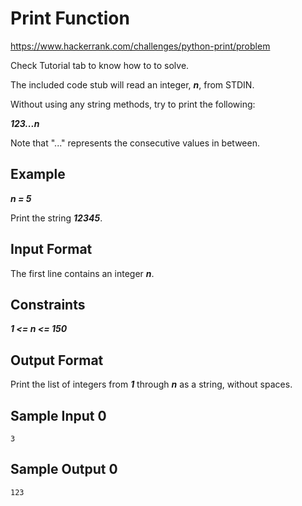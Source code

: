 # Print Function

https://www.hackerrank.com/challenges/python-print/problem

Check Tutorial tab to know how to to solve.

The included code stub will read an integer, ***n***, from STDIN.

Without using any string methods, try to print the following:

***123...n***

Note that "..." represents the consecutive values in between.

## Example

***n = 5***

Print the string ***12345***.

## Input Format

The first line contains an integer ***n***.

## Constraints

***1 <= n <= 150***

## Output Format

Print the list of integers from ***1*** through ***n*** as a string, without spaces.

## Sample Input 0

    3

## Sample Output 0

    123
